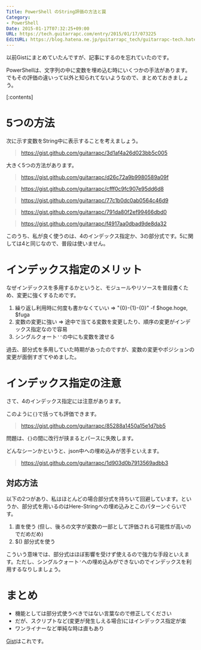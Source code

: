 ```yaml
---
Title: PowerShell のString評価の方法と罠
Category:
- PowerShell
Date: 2015-01-17T07:32:25+09:00
URL: https://tech.guitarrapc.com/entry/2015/01/17/073225
EditURL: https://blog.hatena.ne.jp/guitarrapc_tech/guitarrapc-tech.hatenablog.com/atom/entry/8454420450080465914
---
```


以前Gistにまとめていたんですが、記事にするのを忘れていたのです。

PowerShellは、文字列の中に変数を埋め込む時にいくつかの手法があります。でもその評価の違いって以外と知られてないようなので、まとめておきましょう。

[:contents]

# 5つの方法

次に示す変数をString中に表示することを考えましょう。

> https://gist.github.com/guitarrapc/3d1af4a26d023bb5c005

大きく5つの方法があります。

> https://gist.github.com/guitarrapc/d26c72a9b9980589a09f

> https://gist.github.com/guitarrapc/cfff0c9fc907e95dd6d8

> https://gist.github.com/guitarrapc/77c1b0dc0ab0564c46d9

> https://gist.github.com/guitarrapc/791da80f2ef99466dbd0

> https://gist.github.com/guitarrapc/f4917aa0dbad9de8da32

このうち、私が良く使うのは、4のインデックス指定か、3の部分式です。5に関しては4と同じなので、普段は使いません。


# インデックス指定のメリット

なぜインデックスを多用するかというと、モジュールやリソースを普段書くため、変更に強くするためです。

1. 繰り返し利用時に何度も書かなくていい => "{0}-{1}-{0}" -f $hoge.hoge, $fuga
2. 変数の変更に強い => 途中で当てる変数を変更したり、順序の変更がインデックス指定なので容易
3. シングルクォート`''`の中にも変数を渡せる

過去、部分式を多用していた時期があったのですが、変数の変更やポジションの変更が面倒すぎてやめました。


# インデックス指定の注意

さて、4のインデックス指定には注意があります。

このように`{}`で括っても評価できます。

> https://gist.github.com/guitarrapc/85288a1450a15e1d7bb5

問題は、`{}`の間に改行が挟まるとパースに失敗します。

どんなシーンかというと、json中への埋め込みが苦手といえます。

> https://gist.github.com/guitarrapc/1d903d0b7913569adbb3


## 対応方法

以下の2つがあり、私はほとんどの場合部分式を持ちいて回避しています。というか、部分式を用いるのはHere-Stringへの埋め込みとこのパターンぐらいです。

1. 直を使う (但し、後ろの文字が変数の一部として評価される可能性が高いのでだめだめ)
2. $() 部分式を使う

こういう意味では、部分式はほぼ影響を受けず使えるので強力な手段といえます。ただし、シングルクォート`'`への埋め込みができないのでインデックスを利用するなりしましょう。

# まとめ

- 機能としては部分式使うべきではない言葉なので修正してください
- だが、スクリプトなど(変更が発生しえる場合)にはインデックス指定が楽
- ワンライナーなど単純な時は直もあり

[Gist](https://gist.github.com/guitarrapc/ad416c54c78469dc6474)はこれです。
